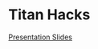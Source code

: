 # Titan Hacks

[Presentation Slides](https://docs.google.com/presentation/d/1_ZegbKCahRX1s8zxrxvOSptHWiaNCb4R6ZG9LAcy9qQ/edit#slide=id.g7418900a29_1_20)
